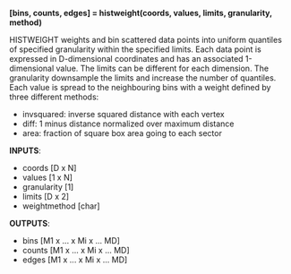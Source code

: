 **[bins, counts, edges] = histweight(coords, values, limits, granularity, method)**

HISTWEIGHT weights and bin scattered data points into uniform quantiles of 
specified granularity within the specified limits. 
Each data point is expressed in D-dimensional coordinates and has an 
associated 1-dimensional value. The limits can be different for each dimension. 
The granularity downsample the limits and increase the number of quantiles. 
Each value is spread to the neighbouring 
bins with a weight defined by three different methods:
- invsquared: inverse squared distance with each vertex
- diff: 1 minus distance normalized over maximum distance
- area: fraction of square box area going to each sector

**INPUTS**:
- coords [D x N]
- values [1 x N]
- granularity [1]
- limits [D x 2]
- weightmethod [char]

**OUTPUTS**:
- bins [M1 x ... x Mi x ... MD]
- counts [M1 x ... x Mi x ... MD]
- edges [M1 x ... x Mi x ... MD]
